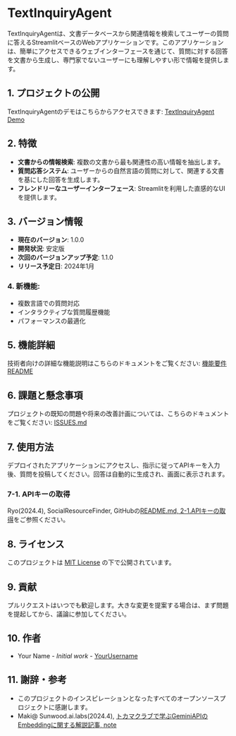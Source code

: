 # TextInquiryAgent

TextInquiryAgentは、文書データベースから関連情報を検索してユーザーの質問に答えるStreamlitベースのWebアプリケーションです。このアプリケーションは、簡単にアクセスできるウェブインターフェースを通じて、質問に対する回答を文書から生成し、専門家でないユーザーにも理解しやすい形で情報を提供します。

## 1. プロジェクトの公開
TextInquiryAgentのデモはこちらからアクセスできます: [TextInquiryAgent Demo](https://textinquiryagent-ryo202401.streamlit.app/)

## 2. 特徴
- **文書からの情報検索**: 複数の文書から最も関連性の高い情報を抽出します。
- **質問応答システム**: ユーザーからの自然言語の質問に対して、関連する文書を基にした回答を生成します。
- **フレンドリーなユーザーインターフェース**: Streamlitを利用した直感的なUIを提供します。

## 3. バージョン情報
- **現在のバージョン**: 1.0.0
- **開発状況**: 安定版
- **次回のバージョンアップ予定**: 1.1.0
- **リリース予定日**: 2024年1月

### 4. 新機能:
- 複数言語での質問対応
- インタラクティブな質問履歴機能
- パフォーマンスの最適化

## 5. 機能詳細
技術者向けの詳細な機能説明はこちらのドキュメントをご覧ください: [機能要件 README](docs/FUNCTIONAL_README.md)

## 6. 課題と懸念事項
プロジェクトの既知の問題や将来の改善計画については、こちらのドキュメントをご覧ください: [ISSUES.md](docs/ISSUES.md)

## 7. 使用方法
デプロイされたアプリケーションにアクセスし、指示に従ってAPIキーを入力後、質問を投稿してください。回答は自動的に生成され、画面に表示されます。

### 7-1. APIキーの取得
Ryo(2024.4), SocialResourceFinder, GitHubの[README.md, 2-1.APIキーの取得](https://github.com/Ry02024/SocialResourceFinder/blob/main/README.md)をご参照ください。

## 8. ライセンス
このプロジェクトは [MIT License](LICENSE) の下で公開されています。

## 9. 貢献
プルリクエストはいつでも歓迎します。大きな変更を提案する場合は、まず問題を提起してから、議論に参加してください。

## 10. 作者
- Your Name - *Initial work* - [YourUsername](https://github.com/yourusername)

## 11. 謝辞・参考
- このプロジェクトのインスピレーションとなったすべてのオープンソースプロジェクトに感謝します。
- Maki@ Sunwood.ai.labs(2024.4), [トカマクラブで学ぶGeminiAPIのEmbeddingに関する解説記事, note](https://note.com/haru_maki_ch/n/nad8a6c1824bf)

